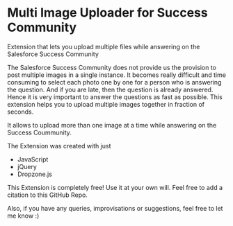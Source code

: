 # Multi Image Uploader for Success Community

Extension that lets you upload multiple files while answering on the Salesforce Success Community

The Salesforce Success Community does not provide us the provision to post multiple images in a single instance. It becomes really difficult and time consuming to select each photo one by one for a person who is answering the question. And if you are late, then the question is already answered. Hence it is very important to answer the questions as fast as possible. This extension helps you to upload multiple images together in fraction of seconds.

It allows to upload more than one image at a time while answering on the Success Coummunity.

The Extension was created with just 
* JavaScript
* jQuery
* Dropzone.js

This Extension is completely free! Use it at your own will. Feel free to add a citation to this GitHub Repo.

Also, if you have any queries, improvisations or suggestions, feel free to let me know :)
